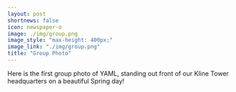```yaml
---
layout: post
shortnews: false
icon: newspaper-o
image: ./img/group.png
image_style: "max-height: 400px;"
image_link: "./img/group.png"
title: "Group Photo"
---
```


Here is the first group photo of YAML, standing out front of our Kline Tower headquarters on a beautiful Spring day! 

